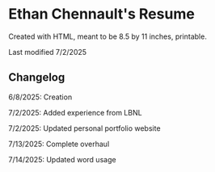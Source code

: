 # Ethan Chennault's Resume

Created with HTML, meant to be 8.5 by 11 inches, printable.

Last modified 7/2/2025

## Changelog

6/8/2025: Creation

7/2/2025: Added experience from LBNL

7/2/2025: Updated personal portfolio website

7/13/2025: Complete overhaul

7/14/2025: Updated word usage

